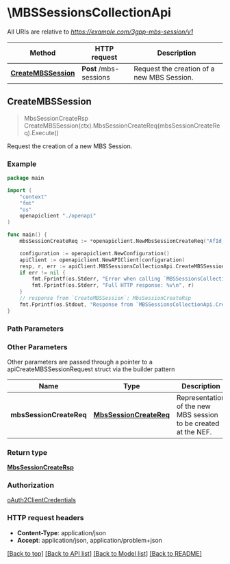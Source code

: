 # \MBSSessionsCollectionApi

All URIs are relative to *https://example.com/3gpp-mbs-session/v1*

Method | HTTP request | Description
------------- | ------------- | -------------
[**CreateMBSSession**](MBSSessionsCollectionApi.md#CreateMBSSession) | **Post** /mbs-sessions | Request the creation of a new MBS Session.



## CreateMBSSession

> MbsSessionCreateRsp CreateMBSSession(ctx).MbsSessionCreateReq(mbsSessionCreateReq).Execute()

Request the creation of a new MBS Session.

### Example

```go
package main

import (
    "context"
    "fmt"
    "os"
    openapiclient "./openapi"
)

func main() {
    mbsSessionCreateReq := *openapiclient.NewMbsSessionCreateReq("AfId_example", *openapiclient.NewMbsSession(*openapiclient.NewMbsServiceType())) // MbsSessionCreateReq | Representation of the new MBS session to be created at the NEF.

    configuration := openapiclient.NewConfiguration()
    apiClient := openapiclient.NewAPIClient(configuration)
    resp, r, err := apiClient.MBSSessionsCollectionApi.CreateMBSSession(context.Background()).MbsSessionCreateReq(mbsSessionCreateReq).Execute()
    if err != nil {
        fmt.Fprintf(os.Stderr, "Error when calling `MBSSessionsCollectionApi.CreateMBSSession``: %v\n", err)
        fmt.Fprintf(os.Stderr, "Full HTTP response: %v\n", r)
    }
    // response from `CreateMBSSession`: MbsSessionCreateRsp
    fmt.Fprintf(os.Stdout, "Response from `MBSSessionsCollectionApi.CreateMBSSession`: %v\n", resp)
}
```

### Path Parameters



### Other Parameters

Other parameters are passed through a pointer to a apiCreateMBSSessionRequest struct via the builder pattern


Name | Type | Description  | Notes
------------- | ------------- | ------------- | -------------
 **mbsSessionCreateReq** | [**MbsSessionCreateReq**](MbsSessionCreateReq.md) | Representation of the new MBS session to be created at the NEF. | 

### Return type

[**MbsSessionCreateRsp**](MbsSessionCreateRsp.md)

### Authorization

[oAuth2ClientCredentials](../README.md#oAuth2ClientCredentials)

### HTTP request headers

- **Content-Type**: application/json
- **Accept**: application/json, application/problem+json

[[Back to top]](#) [[Back to API list]](../README.md#documentation-for-api-endpoints)
[[Back to Model list]](../README.md#documentation-for-models)
[[Back to README]](../README.md)

